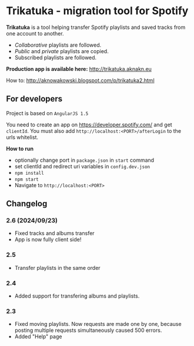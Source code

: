 # Trikatuka - migration tool for Spotify

**Trikatuka** is a tool helping transfer Spotify playlists and saved tracks from one account to another.

- *Collaborative* playlists are followed.
- *Public* and *private* playlists are copied.
- Subscribed playlists are followed.

**Production app is available here:** http://trikatuka.aknakn.eu

How to: http://aknowakowski.blogspot.com/p/trikatuka2.html

## For developers

Project is based on `AngularJS 1.5`

You need to create an app on https://developer.spotify.com/ and get `clientId`. You must also add `http://localhost:<PORT>/afterLogin` to the urls whitelist.

**How to run**
- optionally change port in `package.json` in `start` command
- set clientId and redirect uri variables in `config.dev.json`
- `npm install`
- `npm start`
- Navigate to `http://localhost:<PORT>`

## Changelog
### 2.6 (2024/09/23)
- Fixed tracks and albums transfer
- App is now fully client side!

### 2.5
- Transfer playlists in the same order

### 2.4
- Added support for transfering albums and playlists.

### 2.3
- Fixed moving playlists. Now requests are made one by one, because posting multiple requests simultaneously caused 500 errors.
- Added "Help" page
